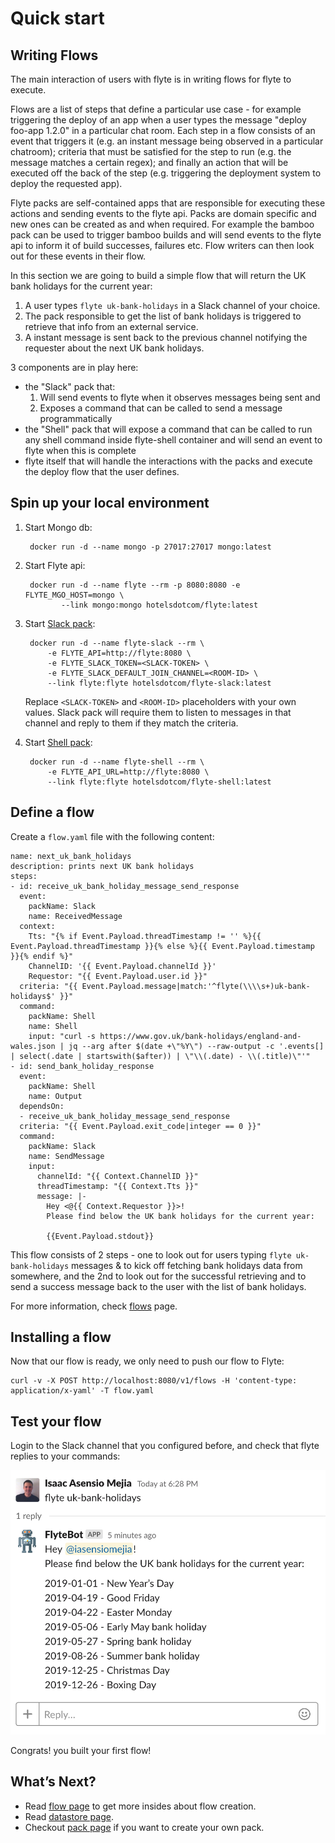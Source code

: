# Quick start

## Writing Flows

The main interaction of users with flyte is in writing flows for flyte to execute.
 
Flows are a list of steps that define a particular use case - for example triggering the deploy of an app when a user types the message "deploy foo-app 1.2.0" in a particular chat room.
Each step in a flow consists of an event that triggers it (e.g. an instant message being observed in a particular chatroom); criteria that must be satisfied for the step to run (e.g. the message matches a certain regex); 
and finally an action that will be executed off the back of the step (e.g. triggering the deployment system to deploy the requested app).

Flyte packs are self-contained apps that are responsible for executing these actions and sending events to the flyte api.
Packs are domain specific and new ones can be created as and when required. For example the bamboo pack can be used to
trigger bamboo builds and will send events to the flyte api to inform it of build successes, failures etc. Flow writers
can then look out for these events in their flow.

In this section we are going to build a simple flow that will return the UK bank holidays for the current year:

1. A user types `flyte uk-bank-holidays` in a Slack channel of your choice. 
1. The pack responsible to get the list of bank holidays is triggered to retrieve that info from an external service.
1. A instant message is sent back to the previous channel notifying the requester about the next UK bank holidays.
  
3 components are in play here: 

 - the "Slack" pack that:
    1. Will send events to flyte when it observes messages being sent and
    2. Exposes a command that can be called to send a message programmatically
 - the "Shell" pack that will expose a command that can be called to run any shell command inside flyte-shell container and will send an event to flyte when this is complete
 - flyte itself that will handle the interactions with the packs and execute the deploy flow that the user defines.
  
## Spin up your local environment

1. Start Mongo db:

        docker run -d --name mongo -p 27017:27017 mongo:latest

1. Start Flyte api:
    
        docker run -d --name flyte --rm -p 8080:8080 -e FLYTE_MGO_HOST=mongo \
               --link mongo:mongo hotelsdotcom/flyte:latest

1. Start [Slack pack](https://github.com/HotelsDotCom/flyte-slack):

        docker run -d --name flyte-slack --rm \
            -e FLYTE_API=http://flyte:8080 \
            -e FLYTE_SLACK_TOKEN=<SLACK-TOKEN> \
            -e FLYTE_SLACK_DEFAULT_JOIN_CHANNEL=<ROOM-ID> \
            --link flyte:flyte hotelsdotcom/flyte-slack:latest

    Replace `<SLACK-TOKEN>` and  `<ROOM-ID>` placeholders with your own values. Slack pack will require them to listen to messages in that channel and reply to them if they match the criteria.
    
1. Start [Shell pack](https://github.com/HotelsDotCom/flyte-shell):

        docker run -d --name flyte-shell --rm \
            -e FLYTE_API_URL=http://flyte:8080 \
            --link flyte:flyte hotelsdotcom/flyte-shell:latest

## Define a flow

Create a `flow.yaml` file with the following content:

```
name: next_uk_bank_holidays
description: prints next UK bank holidays
steps:
- id: receive_uk_bank_holiday_message_send_response
  event:
    packName: Slack
    name: ReceivedMessage
  context:
    Tts: "{% if Event.Payload.threadTimestamp != '' %}{{ Event.Payload.threadTimestamp }}{% else %}{{ Event.Payload.timestamp }}{% endif %}"
    ChannelID: '{{ Event.Payload.channelId }}'
    Requestor: "{{ Event.Payload.user.id }}"
  criteria: "{{ Event.Payload.message|match:'^flyte(\\\\s+)uk-bank-holidays$' }}"
  command:
    packName: Shell
    name: Shell
    input: "curl -s https://www.gov.uk/bank-holidays/england-and-wales.json | jq --arg after $(date +\"%Y\") --raw-output -c '.events[] | select(.date | startswith($after)) | \"\\(.date) - \\(.title)\"'"
- id: send_bank_holiday_response
  event:
    packName: Shell
    name: Output
  dependsOn:
  - receive_uk_bank_holiday_message_send_response
  criteria: "{{ Event.Payload.exit_code|integer == 0 }}"
  command:
    packName: Slack
    name: SendMessage
    input:
      channelId: "{{ Context.ChannelID }}"
      threadTimestamp: "{{ Context.Tts }}"
      message: |-
        Hey <@{{ Context.Requestor }}>!
        Please find below the UK bank holidays for the current year:
        
        {{Event.Payload.stdout}}
```

This flow consists of 2 steps - one to look out for users typing `flyte uk-bank-holidays` messages & to kick off fetching bank holidays data from somewhere,
and the 2nd to look out for the successful retrieving and to send a success message back to the user with the list of bank holidays.


For more information, check [flows](flows.md) page.

## Installing a flow

Now that our flow is ready, we only need to push our flow to Flyte:

    curl -v -X POST http://localhost:8080/v1/flows -H 'content-type: application/x-yaml' -T flow.yaml

## Test your flow

Login to the Slack channel that you configured before, and check that flyte replies to your commands:

![bank holidays flow](images/uk-bank-holidays.png)

Congrats! you built your first flow!

## What’s Next?

- Read [flow page](flows.md) to get more insides about flow creation.  
- Read [datastore page](datastores.md).
- Checkout [pack page](packs.md) if you want to create your own pack.  